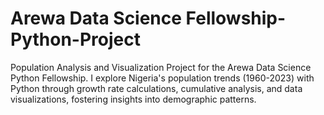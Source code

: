 # Arewa Data Science Fellowship-Python-Project
Population Analysis and Visualization Project for the Arewa Data Science Python Fellowship. I explore Nigeria's population trends (1960-2023) with Python through growth rate calculations, cumulative analysis, and data visualizations, fostering insights into demographic patterns.
